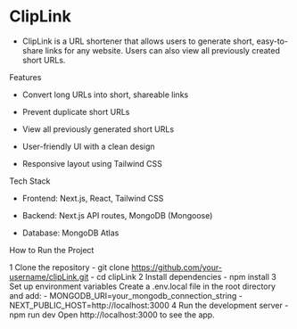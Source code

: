 # ClipLink

- ClipLink is a URL shortener that allows users to generate short, easy-to-share links for any website. Users can also view all previously created short URLs.

Features

 - Convert long URLs into short, shareable links

 - Prevent duplicate short URLs

 - View all previously generated short URLs

 - User-friendly UI with a clean design

 - Responsive layout using Tailwind CSS

Tech Stack

 - Frontend: Next.js, React, Tailwind CSS

 - Backend: Next.js API routes, MongoDB (Mongoose)

 - Database: MongoDB Atlas
   
How to Run the Project

 1️ Clone the repository
    - git clone https://github.com/your-username/clipLink.git
    - cd clipLink
 2 Install dependencies
    - npm install
 3 Set up environment variables
   Create a .env.local file in the root directory and add:
    - MONGODB_URI=your_mongodb_connection_string
    - NEXT_PUBLIC_HOST=http://localhost:3000
 4 Run the development server
    - npm run dev
 Open http://localhost:3000 to see the app.

